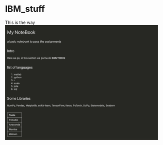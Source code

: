 # IBM_stuff
This is the way
![alt text](https://github.com/Farzad-Mehrabi/IBM_stuff/blob/master/Screenshot%202023-09-18%20at%2011.12.29%20PM.png)
